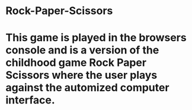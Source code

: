 # Rock-Paper-Scissors
# This game is played in the browsers console and is a version of the childhood game Rock Paper Scissors where the user plays against the automized computer interface.